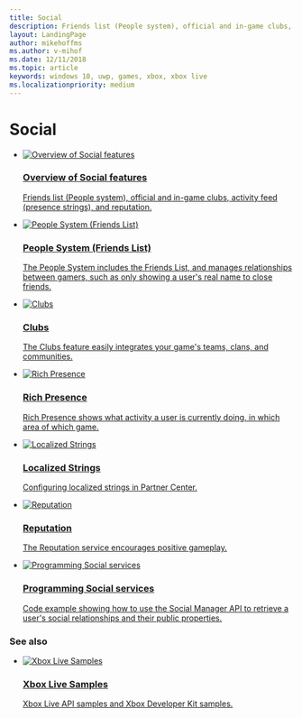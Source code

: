 ```yaml
---
title: Social
description: Friends list (People system), official and in-game clubs, activity feed (presence strings), and reputation.
layout: LandingPage
author: mikehoffms
ms.author: v-mihof
ms.date: 12/11/2018
ms.topic: article
keywords: windows 10, uwp, games, xbox, xbox live
ms.localizationpriority: medium
---
```


<h1>Social</h1>

<ul class="cardsF panelContent cols cols2">
    <li>
        <a href="xbox-live-social-platform.md">
            <div class="cardSize">
                <div class="cardPadding">
                    <div class="card">
                        <div class="cardImageOuter">
                            <div class="cardImage">
                                <img src="https://docs.microsoft.com/media/common/i_overview.svg" alt="Overview of Social features" />
                            </div>
                        </div>
                        <div class="cardText">
                            <h3>Overview of Social features</h3>
                            <p>Friends list (People system), official and in-game clubs, activity feed (presence strings), and reputation.</p>
                        </div>
                    </div>
                </div>
            </div>
        </a>
    </li>
    <li>
        <a href="people-system/people-system_nav.md">
            <div class="cardSize">
                <div class="cardPadding">
                    <div class="card">
                        <div class="cardImageOuter">
                            <div class="cardImage">
                                <img src="https://docs.microsoft.com/media/common/i_configure-teams.svg" alt="People System (Friends List)" />
                            </div>
                        </div>
                        <div class="cardText">
                            <h3>People System (Friends List)</h3>
                            <p>The People System includes the Friends List, and manages relationships between gamers, such as only showing a user's real name to close friends.</p>
                        </div>
                    </div>
                </div>
            </div>
        </a>
    </li>
    <li>
        <a href="../features/social/clubs/clubs.md">
            <div class="cardSize">
                <div class="cardPadding">
                    <div class="card">
                        <div class="cardImageOuter">
                            <div class="cardImage">
                                <img src="https://docs.microsoft.com/media/common/i_share.svg" alt="Clubs" />
                            </div>
                        </div>
                        <div class="cardText">
                            <h3>Clubs</h3>
                            <p>The Clubs feature easily integrates your game's teams, clans, and communities.</p>
                        </div>
                    </div>
                </div>
            </div>
        </a>
    </li>
    <li>
        <a href="../features/social/rich-presence/rich-presence_nav.md">
            <div class="cardSize">
                <div class="cardPadding">
                    <div class="card">
                        <div class="cardImageOuter">
                            <div class="cardImage">
                                <img src="https://docs.microsoft.com/media/common/i_preview.svg" alt="Rich Presence" />
                            </div>
                        </div>
                        <div class="cardText">
                            <h3>Rich Presence</h3>
                            <p>Rich Presence shows what activity a user is currently doing, in which area of which game.</p>
                        </div>
                    </div>
                </div>
            </div>
        </a>
    </li>
    <li>
        <a href="../features/social/localized-strings/localized-strings_nav.md">
            <div class="cardSize">
                <div class="cardPadding">
                    <div class="card">
                        <div class="cardImageOuter">
                            <div class="cardImage">
                                <img src="https://docs.microsoft.com/media/common/i_web-color.svg" alt="Localized Strings" />
                            </div>
                        </div>
                        <div class="cardText">
                            <h3>Localized Strings</h3>
                            <p>Configuring localized strings in Partner Center.</p>
                        </div>
                    </div>
                </div>
            </div>
        </a>
    </li>
    <li>
        <a href="people-system/reputation_nav.md">
            <div class="cardSize">
                <div class="cardPadding">
                    <div class="card">
                        <div class="cardImageOuter">
                            <div class="cardImage">
                                <img src="https://docs.microsoft.com/media/common/i_feedback.svg" alt="Reputation" />
                            </div>
                        </div>
                        <div class="cardText">
                            <h3>Reputation</h3>
                            <p>The Reputation service encourages positive gameplay.</p>
                        </div>
                    </div>
                </div>
            </div>
        </a>
    </li>
    <li>
        <a href="people-system/programming-social-services.md">
            <div class="cardSize">
                <div class="cardPadding">
                    <div class="card">
                        <div class="cardImageOuter">
                            <div class="cardImage">
                                <img src="https://docs.microsoft.com/media/common/i_code-blocks.svg" alt="Programming Social services" />
                            </div>
                        </div>
                        <div class="cardText">
                            <h3>Programming Social services</h3>
                            <p>Code example showing how to use the Social Manager API to retrieve a user's social relationships and their public properties.</p>
                        </div>
                    </div>
                </div>
            </div>
        </a>
    </li>
</ul>


### See also

<ul class="cardsF panelContent cols cols2">
    <li>
        <a href="../samples.md">
            <div class="cardSize">
                <div class="cardPadding">
                    <div class="card">
                        <div class="cardImageOuter">
                            <div class="cardImage">
                                <img src="https://docs.microsoft.com/media/common/i_download-generic.svg" alt="Xbox Live Samples"/>
                            </div>
                        </div>
                        <div class="cardText">
                            <h3>Xbox Live Samples</h3>
                            <p>Xbox Live API samples and Xbox Developer Kit samples.</p>
                        </div>
                    </div>
                </div>
            </div>
        </a>
    </li>
</ul>
